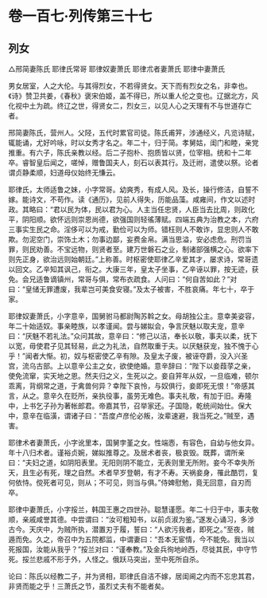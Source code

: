 # 卷一百七·列传第三十七

## 列女

△邢简妻陈氏 耶律氏常哥 耶律奴妻萧氏 耶律朮者妻萧氏 耶律中妻萧氏

男女居室，人之大伦。与其得烈女，不若得贤女。天下而有烈女之名，非幸也。《诗》赞卫共姜，《春秋》褒宋伯姬，盖不得已，所以重人伦之变也。辽据北方，风化视中土为疏。终辽之世，得贤女二，烈女三，以见人心之天理有不与世道存亡者。

邢简妻陈氏，营州人。父陉，五代时累官司徒。陈氏甫笄，涉通经义，凡览诗赋，辄能诵，尤好吟咏，时以女秀才名之。年二十，归于简。孝舅姑，闺门和睦，亲党推重。有六子，陈氏亲教以经。后二子抱朴、抱质皆以贤，位宰相。统和十二年卒。睿智皇后闻之，嗟悼，赠鲁国夫人，刻石以表其行。及迁祔，遣使以祭。论者谓贞静柔顺，妇道母仪始终无慊云。

耶律氏，太师适鲁之妹，小字常哥。幼爽秀，有成人风。及长，操行修洁，自誓不嫁。能诗文，不苟作。读《通历》，见前人得失，历能品藻。咸雍间，作文以述时政。其略曰：“君以民为体，民以君为心。人主当任忠贤，人臣当去比周，则政化平，阴阳顺。欲怀远则崇恩尚德，欲强国则轻徭薄赋。四端五典为治教之本，六府三事实生民之命。淫侈可以为戒，勤俭可以为师。错枉则人不敢诈，显忠则人不敢欺。勿泥空门，崇饰土木；勿事边鄙，妄费金帛。满当思溢，安必虑危。刑罚当罪，则民劝善。不宝远物，则贤者至。建万世磐石之业，制诸部强横之心。欲率下则先正身，欲治远则始朝廷。”上称善。时枢密使耶律乙辛爱其才，屡求诗，常哥遗以回文。乙辛知其讽己，衔之。大康三年，皇太子坐事，乙辛诬以罪，按无迹，获免。会兄适鲁谪镇州，常哥与俱，常布衣疏食。人问曰：“何自苦如此？”对曰：“皇储无罪遭废，我辈岂可美食安寝。”及太子被害，不胜哀痛。年七十，卒于家。

耶律奴妻萧氏，小字意辛，国舅驸马都尉陶苏斡之女。母胡独公主。意幸美姿容，年二十始适奴。事亲睦族，以孝谨闻。尝与娣姒会，争言厌魅以取夫宠，意辛曰：“厌魅不若礼法。”众问其故，意辛曰：“修己以洁，奉长以敬，事夫以柔，抚下以宽，毋使君子见其轻易，此之为礼法，自然取重于夫。以厌魅获宠，独不愧于心乎！”闻者大惭。初，奴与枢密使乙辛有隙。及皇太子废，被诬夺爵，没入兴圣宫，流乌古部。上以意辛公主之女，欲使绝婚。意辛辞曰：“陛下以妾葭莩之亲，使免流窜，实天地之恩。然夫归之义，生死以之。妾自笄年从奴，一旦临难，顿尔乖离，背纲常之道，于禽兽何异？幸陛下哀怜，与奴俱行，妾即死无恨！”帝感其言，从之。意辛久在贬所，亲执役事，虽劳无难色。事夫礼敬，有加于旧。寿隆中，上书乞子孙为著帐郎君。帝嘉其节，召举家还。子国隐，乾统间始仕。保大中，意辛在临潢，谓诸子曰：“吾度卢彦伦必叛，汝辈速避，我当死之。”贼至，遇害。

耶律术者妻萧氏，小字讹里本，国舅孛堇之女。性端悫，有容色，自幼与他女异。年十八归术者。谨裕贞婉，娣姒推尊之。及居术者丧，极哀毁。既葬，谓所亲曰：“夫妇之道，如阴阳表里。无阳则阴不能立，无表则里无所附。妾今不幸失所天，且生必有死，理之自然。术者早岁登朝，有才不寿。天祸妾身，罹此酷罚，复何依恃。傥死者可见，则从；不可见，则当与俱。”侍婢慰勉，竟无回意，自刃而卒。

耶律中妻萧氏，小字挼兰，韩国王惠之四世孙。聪慧谨愿。年二十归于中，事夫敬顺，亲戚咸誉其德。中尝谓曰：“汝可粗知书，以前贞淑为鉴。”遂发心诵习，多涉古今。天庆中，为贼所执，潜置刃于履，誓曰：“人欲污我者，即死之。”至夜，贼遁而免。久之，帝召中为五院都监，中谓妻曰：“吾本无宦情，今不能免。我当以死报国，汝能从我乎？”挼兰对曰：“谨奉教。”及金兵徇地岭西，尽徙其民，中守节死。挼兰悲戚不形于外，人怪之。俄跃马突出，至中死所自杀。

论曰：陈氏以经教二子，并为贤相，耶律氏自洁不嫁，居闺阃之内而不忘忠其君，非贤而能之乎！三萧氏之节，虽烈丈夫有不能者矣。
